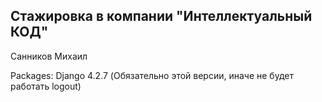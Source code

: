 ## Стажировка в компании "Интеллектуальный КОД"

Санников Михаил

Packages:
Django 4.2.7 (Обязательно этой версии, иначе не будет работать logout)
